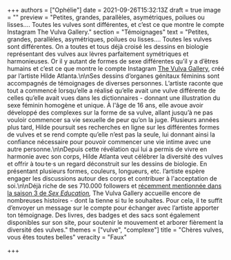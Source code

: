 +++
authors = ["Ophélie"]
date = 2021-09-26T15:32:13Z
draft = true
image = ""
preview = "Petites, grandes, parallèles, asymétriques, poilues ou lisses…. Toutes les vulves sont différentes, et c’est ce que montre le compte Instagram The Vulva Gallery."
section = "Témoignages"
text = "Petites, grandes, parallèles, asymétriques, poilues ou lisses…. Toutes les vulves sont différentes. On a toutes et tous déjà croisé les dessins en biologie représentant des vulves aux lèvres parfaitement symétriques et harmonieuses. Or il y autant de formes de sexe différentes qu’il y a d’êtres humains et c’est ce que montre le compte Instagram [The Vulva Gallery](https://www.instagram.com/the.vulva.gallery/), créé par l’artiste Hilde Atlanta.\n\nSes dessins d’organes génitaux féminins sont accompagnés de témoignages de diverses personnes. L’artiste raconte que tout a commencé lorsqu’elle a réalisé qu’elle avait une vulve différente de celles qu’elle avait vues dans les dictionnaires - donnant une illustration du sexe féminin homogène et unique. À l'âge de 16 ans, elle avoue avoir développé des complexes sur la forme de sa vulve, allant jusqu’à ne pas vouloir commencer sa vie sexuelle de peur qu’on la juge. Plusieurs années plus tard, Hilde poursuit ses recherches en ligne sur les différentes formes de vulves et se rend compte qu’elle n’est pas la seule, lui donnant ainsi la confiance nécessaire pour pouvoir commencer une vie intime avec une autre personne.\n\nDepuis cette révélation qui lui a permis de vivre en harmonie avec son corps, Hilde Atlanta veut célébrer la diversité des vulves et offrir à tou·te·s un regard déconstruit sur les dessins de biologie. En présentant plusieurs formes, couleurs, longueurs, etc. l’artiste espère engager les discussions autour des corps et contribuer à l'acceptation de soi.\n\nDéjà riche de ses 710.000 followers et [récemment mentionnée dans la saison 3 de _Sex Education_](https://www.toutes-les-vulves-sont-belles.com)_,_ The Vulva Gallery accueille encore de nombreuses histoires - dont la tienne si tu le souhaites. Pour cela, il te suffit d’envoyer un message sur le compte pour échanger avec l’artiste apporter ton témoignage. Des livres, des badges et des sacs sont également disponibles sur son site, pour soutenir le mouvement et arborer fièrement la diversité des vulves."
themes = ["vulve", "complexe"]
title = "Chères vulves, vous êtes toutes belles"
veracity = "Faux"

+++
